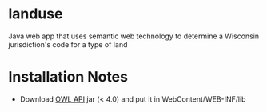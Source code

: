 landuse
=======

Java web app that uses semantic web technology to determine a Wisconsin jurisdiction's code for a type of land

Installation Notes
==================

- Download [OWL API](http://http://owlapi.sourceforge.net/) jar (< 4.0) and put it in WebContent/WEB-INF/lib

